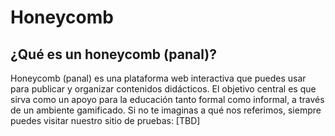 # Honeycomb

## ¿Qué es un honeycomb (panal)?

Honeycomb (panal) es una plataforma web interactiva que puedes usar para publicar y organizar contenidos didácticos.
El objetivo central es que sirva como un apoyo para la educación tanto formal como informal, a través de un ambiente gamificado.
Si no te imaginas a qué nos referimos, siempre puedes visitar nuestro sitio de pruebas: [TBD]